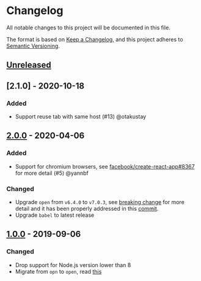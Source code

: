 # Changelog

All notable changes to this project will be documented in this file.

The format is based on [Keep a Changelog](https://keepachangelog.com/en/1.0.0/),
and this project adheres to [Semantic Versioning](https://semver.org/spec/v2.0.0.html).

## [Unreleased]

## [2.1.0] - 2020-10-18

### Added

- Support reuse tab with same host (#13) @otakustay

## [2.0.0] - 2020-04-06

### Added

- Support for chromium browsers, see [facebook/create-react-app#8367](https://github.com/facebook/create-react-app/pull/8367) for more detail (#5) @yannbf

### Changed

- Upgrade `open` from `v6.4.0` to `v7.0.3`, see [breaking change](https://github.com/sindresorhus/open/releases/tag/v7.0.0) for more detail and it has been properly addressed in this [commit](https://github.com/ExiaSR/better-opn/commit/009601f6282106313abcae047e5cd0c3afcf778e#diff-1fdf421c05c1140f6d71444ea2b27638R80).
- Upgrade `babel` to latest release

## [1.0.0] - 2019-09-06

### Changed

- Drop support for Node.js version lower than 8
- Migrate from `opn` to `open`, read [this](https://github.com/sindresorhus/open/commit/eca88d863dde48695a5f931390d57d3b805a072a#diff-b9cfc7f2cdf78a7f4b91a753d10865a2)

[unreleased]: https://github.com/ExiaSR/better-opn/compare/v2.0.0...HEAD
[2.0.0]: https://github.com/ExiaSR/better-opn/compare/v1.0.0...v2.0.0
[1.0.0]: https://github.com/ExiaSR/better-opn/compare/v0.1.4...v1.0.0
[0.1.4]: https://github.com/ExiaSR/better-opn/compare/v0.1.4
